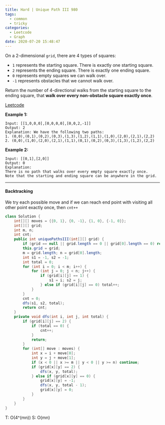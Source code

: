```yaml
---
title: Hard | Unique Path III 980
tags:
  - common
  - tricky
categories:
  - Leetcode
  - Graph
date: 2020-07-20 15:48:47
---
```


On a 2-dimensional `grid`, there are 4 types of squares:

- `1` represents the starting square.  There is exactly one starting square.
- `2` represents the ending square.  There is exactly one ending square.
- `0` represents empty squares we can walk over.
- `-1` represents obstacles that we cannot walk over.

Return the number of 4-directional walks from the starting square to the ending square, that **walk over every non-obstacle square exactly once**.

[Leetcode](https://leetcode.com/problems/unique-paths-iii/)

<!--more-->

**Example 1:**

```
Input: [[1,0,0,0],[0,0,0,0],[0,0,2,-1]]
Output: 2
Explanation: We have the following two paths: 
1. (0,0),(0,1),(0,2),(0,3),(1,3),(1,2),(1,1),(1,0),(2,0),(2,1),(2,2)
2. (0,0),(1,0),(2,0),(2,1),(1,1),(0,1),(0,2),(0,3),(1,3),(1,2),(2,2)
```

**Example 2:**

```
Input: [[0,1],[2,0]]
Output: 0
Explanation: 
There is no path that walks over every empty square exactly once.
Note that the starting and ending square can be anywhere in the grid.
```

---

#### Backtracking

We try each possible move and if we can reach end point with visiting all other point exactly once, then `cnt++`

```java
class Solution {
    int[][] moves = {{0, 1}, {0, -1}, {1, 0}, {-1, 0}};
    int[][] grid;
    int m, n;
    int cnt;
    public int uniquePathsIII(int[][] grid) {
        if (grid == null || grid.length == 0 || grid[0].length == 0) return 0;
        this.grid = grid;
        m = grid.length; n = grid[0].length;
        int s1 = -1, s2 = -1;
        int total = 0;
        for (int i = 0; i < m; i++) {
            for (int j = 0; j < n; j++) {
                if (grid[i][j] == 1) {
                    s1 = i; s2 = j;
                } else if (grid[i][j] == 0) total++;
            }
        }
        cnt = 0;
        dfs(s1, s2, total);
        return cnt;
    }
    private void dfs(int i, int j, int total) {
        if (grid[i][j] == 2) {
            if (total == 0) {
                cnt++;
            }
            return;
        }
        for (int[] move : moves) {
            int x = i + move[0];
            int y = j + move[1];
            if (x < 0 || x >= m || y < 0 || y >= n) continue;
            if (grid[x][y] == 2) {
                dfs(x, y, total);
            } else if (grid[x][y] == 0) {
                grid[x][y] = -1;
                dfs(x, y, total - 1);
                grid[x][y] = 0;
            }
        }
    }
} 
```

T: O(4^(mn))			S: O(mn)